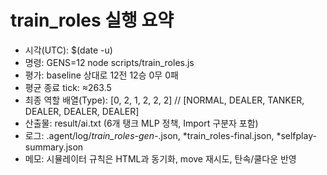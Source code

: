 # train_roles 실행 요약
- 시각(UTC): $(date -u)
- 명령: GENS=12 node scripts/train_roles.js
- 평가: baseline 상대로 12전 12승 0무 0패
- 평균 종료 tick: ≈263.5
- 최종 역할 배열(Type): [0, 2, 1, 2, 2, 2]  // [NORMAL, DEALER, TANKER, DEALER, DEALER, DEALER]
- 산출물: result/ai.txt (6개 탱크 MLP 정책, Import 구분자 포함)
- 로그: .agent/log/*train_roles-gen-*.json, *train_roles-final.json, *selfplay-summary.json
- 메모: 시뮬레이터 규칙은 HTML과 동기화, move 재시도, 탄속/쿨다운 반영
